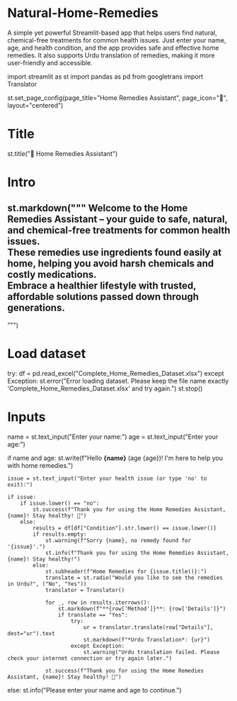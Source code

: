# Natural-Home-Remedies
A simple yet powerful Streamlit-based app that helps users find natural, chemical-free treatments for common health issues. Just enter your name, age, and health condition, and the app provides safe and effective home remedies. It also supports Urdu translation of remedies, making it more user-friendly and accessible.

import streamlit as st
import pandas as pd
from googletrans import Translator

st.set_page_config(page_title="Home Remedies Assistant", page_icon="🌿", layout="centered")

# Title
st.title("🌿 Home Remedies Assistant")

# Intro
st.markdown("""
Welcome to the Home Remedies Assistant – your guide to safe, natural, and chemical-free treatments for common health issues.  
These remedies use ingredients found easily at home, helping you avoid harsh chemicals and costly medications.  
Embrace a healthier lifestyle with trusted, affordable solutions passed down through generations.
---
""")

# Load dataset
try:
    df = pd.read_excel("Complete_Home_Remedies_Dataset.xlsx")
except Exception:
    st.error("Error loading dataset. Please keep the file name exactly 'Complete_Home_Remedies_Dataset.xlsx' and try again.")
    st.stop()

# Inputs
name = st.text_input("Enter your name:")
age = st.text_input("Enter your age:")

if name and age:
    st.write(f"Hello **{name}** (age {age})! I'm here to help you with home remedies.")

    issue = st.text_input("Enter your health issue (or type 'no' to exit):")

    if issue:
        if issue.lower() == "no":
            st.success(f"Thank you for using the Home Remedies Assistant, {name}! Stay healthy! 🌟")
        else:
            results = df[df["Condition"].str.lower() == issue.lower()]
            if results.empty:
                st.warning(f"Sorry {name}, no remedy found for '{issue}'.")
                st.info(f"Thank you for using the Home Remedies Assistant, {name}! Stay healthy!")
            else:
                st.subheader(f"Home Remedies for {issue.title()}:")
                translate = st.radio("Would you like to see the remedies in Urdu?", ("No", "Yes"))
                translator = Translator()

                for _, row in results.iterrows():
                    st.markdown(f"**{row['Method']}**: {row['Details']}")
                    if translate == "Yes":
                        try:
                            ur = translator.translate(row["Details"], dest="ur").text
                            st.markdown(f"*Urdu Translation*: {ur}")
                        except Exception:
                            st.warning("Urdu translation failed. Please check your internet connection or try again later.")

                st.success(f"Thank you for using the Home Remedies Assistant, {name}! Stay healthy! 🌿")
else:
    st.info("Please enter your name and age to continue.")
